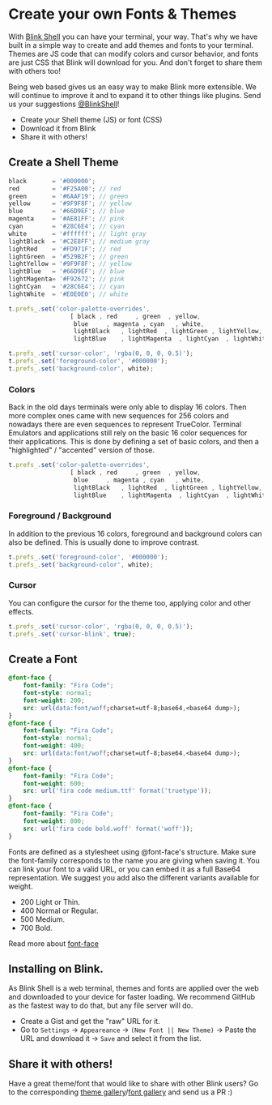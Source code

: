 # Create your own Fonts & Themes

With [Blink Shell](http://blink.sh) you can have your terminal, your way. That's why we have built in a simple way to create and add themes and fonts to your terminal. Themes are JS code that can modify colors and cursor behavior, and fonts are just CSS that Blink will download for you. And don't forget to share them with others too!

Being web based gives us an easy way to make Blink more extensible. We will continue to improve it and to expand it to other things like plugins. Send us your suggestions [@BlinkShell](https://twitter.com/blinkshell)!

* Create your Shell theme (JS) or font (CSS)
* Download it from Blink
* Share it with others!

## Create a Shell Theme

```javascript
black       = '#000000';
red         = '#F25A00'; // red
green       = '#6AAF19'; // green
yellow      = '#9F9F8F'; // yellow
blue        = '#66D9EF'; // blue
magenta     = '#AE81FF'; // pink
cyan        = '#28C6E4'; // cyan
white       = '#ffffff'; // light gray
lightBlack  = '#C2E8FF'; // medium gray
lightRed    = '#FD971F'; // red
lightGreen  = '#529B2F'; // green
lightYellow = '#9F9F8F'; // yellow
lightBlue   = '#66D9EF'; // blue
lightMagenta= '#F92672'; // pink
lightCyan   = '#28C6E4'; // cyan
lightWhite  = '#E0E0E0'; // white

t.prefs_.set('color-palette-overrides',
                 [ black , red     , green  , yellow,
                  blue     , magenta , cyan   , white,
                  lightBlack   , lightRed  , lightGreen , lightYellow,
                  lightBlue    , lightMagenta  , lightCyan  , lightWhite ]);

t.prefs_.set('cursor-color', 'rgba(0, 0, 0, 0.5)');
t.prefs_.set('foreground-color', '#000000');
t.prefs_.set('background-color', white);
```

### Colors
Back in the old days terminals were only able to display 16 colors. Then more complex ones came with new sequences for 256 colors and nowadays there are even sequences to represent TrueColor.
Terminal Emulators and applications still rely on the basic 16 color sequences for their applications. This is done by defining a set of basic colors, and then a "highlighted" / "accented" version of those.
```javascript
t.prefs_.set('color-palette-overrides',
                 [ black , red     , green  , yellow,
                  blue     , magenta , cyan   , white,
                  lightBlack   , lightRed  , lightGreen , lightYellow,
                  lightBlue    , lightMagenta  , lightCyan  , lightWhite ]);
```
### Foreground / Background
In addition to the previous 16 colors, foreground and background colors can also be defined. This is usually done to improve contrast.
```javascript
t.prefs_.set('foreground-color', '#000000');
t.prefs_.set('background-color', white);
```

### Cursor
You can configure the cursor for the theme too, applying color and other effects.
```javascript
t.prefs_.set('cursor-color', 'rgba(0, 0, 0, 0.5)');
t.prefs_.set('cursor-blink', true);
```

## Create a Font
```css
@font-face {
    font-family: "Fira Code";
    font-style: normal;
    font-weight: 200;
    src: url(data:font/woff;charset=utf-8;base64,<base64 dump>);
}
@font-face {
    font-family: "Fira Code";
    font-style: normal;
    font-weight: 400;
    src: url(data:font/woff;charset=utf-8;base64,<base64 dump>);
}
@font-face {
    font-family: "Fira Code";
    font-weight: 600;
    src: url('fira code medium.ttf' format('truetype'));
}
@font-face {
    font-family: "Fira Code";
    font-weight: 800;
    src: url('fira code bold.woff' format('woff'));
}
```

Fonts are defined as a stylesheet using @font-face's structure. Make sure the font-family corresponds to the name you are giving when saving it. You can link your font to a valid URL, or you can embed it as a full Base64 representation. We suggest you add also the different variants available for weight.
* 200 Light or Thin.
* 400 Normal or Regular.
* 500 Medium.
* 700 Bold.

Read more about [font-face](https://css-tricks.com/snippets/css/using-font-face/)

## Installing on Blink.

As Blink Shell is a web terminal, themes and fonts are applied over the web and downloaded to your device for faster loading. We recommend GitHub as the fastest way to do that, but any file server will do.

- Create a Gist and get the "raw" URL for it.
- Go to `Settings` -> `Appeareance` -> `(New Font || New Theme)` -> Paste the URL and download it -> `Save` and select it from the list.

## Share it with others!

Have a great theme/font that would like to share with other Blink users? Go to the corresponding [theme gallery](https://github.com/blinksh/themes)/[font gallery](https://github.com/blinksh/fonts) and send us a PR :)
